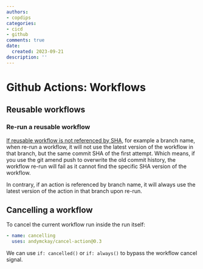 ```yaml
---
authors:
- copdips
categories:
- cicd
- github
comments: true
date:
  created: 2023-09-21
description: ''
---
```


# Github Actions: Workflows

<!-- more -->

## Reusable workflows

### Re-run a reusable workflow

[If reusable workflow is not referenced by SHA](https://docs.github.com/en/actions/managing-workflow-runs/re-running-workflows-and-jobs#re-running-workflows-and-jobs-with-reusable-workflows), for example a branch name, when re-run a workflow, it will not use the latest version of the workflow in that branch, but the same commit SHA of the first attempt. Which means, if you use the git amend push to overwrite the old commit history, the workflow re-run will fail as it cannot find the specific SHA version of the workflow.

In contrary, if an action is referenced by branch name, it will always use the latest version of the action in that branch upon re-run.

## Cancelling a workflow

To cancel the current workflow run inside the run itself:

```yaml
- name: cancelling
  uses: andymckay/cancel-action@0.3
```

We can use `if: cancelled()` or `if: always()` to bypass the workflow cancel signal.
